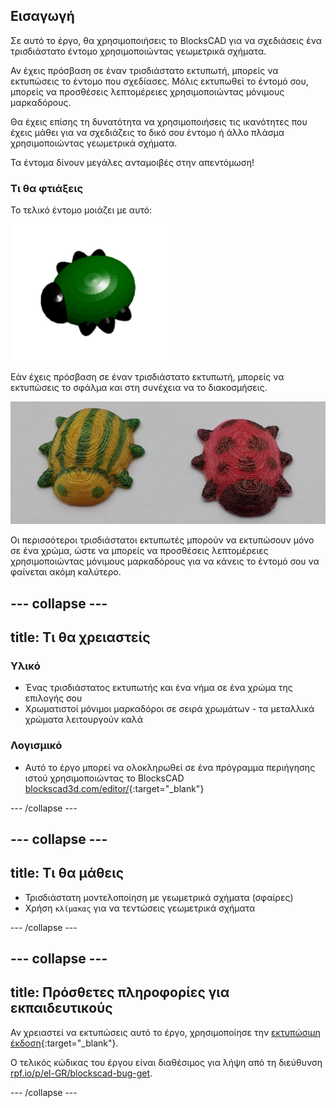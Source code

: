 ## Εισαγωγή

Σε αυτό το έργο, θα χρησιμοποιήσεις το BlocksCAD για να σχεδιάσεις ένα τρισδιάστατο έντομο χρησιμοποιώντας γεωμετρικά σχήματα.

Αν έχεις πρόσβαση σε έναν τρισδιάστατο εκτυπωτή, μπορείς να εκτυπώσεις το έντομο που σχεδίασες. Μόλις εκτυπωθεί το έντομό σου, μπορείς να προσθέσεις λεπτομέρειες χρησιμοποιώντας μόνιμους μαρκαδόρους.

Θα έχεις επίσης τη δυνατότητα να χρησιμοποιήσεις τις ικανότητες που έχεις μάθει για να σχεδιάζεις το δικό σου έντομο ή άλλο πλάσμα χρησιμοποιώντας γεωμετρικά σχήματα.

Τα έντομα δίνουν μεγάλες ανταμοιβές στην απεντόμωση!

### Τι θα φτιάξεις

Το τελικό έντομο μοιάζει με αυτό:

![στιγμιότυπο οθόνης](images/bug-complete.png)

Εάν έχεις πρόσβαση σε έναν τρισδιάστατο εκτυπωτή, μπορείς να εκτυπώσεις το σφάλμα και στη συνέχεια να το διακοσμήσεις.

![Ολοκληρωμένο έργο](images/bug-showcase.png)

Οι περισσότεροι τρισδιάστατοι εκτυπωτές μπορούν να εκτυπώσουν μόνο σε ένα χρώμα, ώστε να μπορείς να προσθέσεις λεπτομέρειες χρησιμοποιώντας μόνιμους μαρκαδόρους για να κάνεις το έντομό σου να φαίνεται ακόμη καλύτερο.

--- collapse ---
---
title: Τι θα χρειαστείς
---

### Υλικό

+ Ένας τρισδιάστατος εκτυπωτής και ένα νήμα σε ένα χρώμα της επιλογής σου
+ Χρωματιστοί μόνιμοι μαρκαδόροι σε σειρά χρωμάτων - τα μεταλλικά χρώματα λειτουργούν καλά

### Λογισμικό

+ Αυτό το έργο μπορεί να ολοκληρωθεί σε ένα πρόγραμμα περιήγησης ιστού χρησιμοποιώντας το BlocksCAD [blockscad3d.com/editor/](https://www.blockscad3d.com/editor){:target="_blank"}

--- /collapse ---

--- collapse ---
---
title: Τι θα μάθεις
---

+ Τρισδιάστατη μοντελοποίηση με γεωμετρικά σχήματα (σφαίρες)
+ Χρήση `κλίμακας` για να τεντώσεις γεωμετρικά σχήματα

--- /collapse ---

--- collapse ---
---
title: Πρόσθετες πληροφορίες για εκπαιδευτικούς
---

Αν χρειαστεί να εκτυπώσεις αυτό το έργο, χρησιμοποίησε την [εκτυπώσιμη έκδοση](https://projects.raspberrypi.org/el-GR/projects/blockscad-bug/print){:target="_blank"}.

Ο τελικός κώδικας του έργου είναι διαθέσιμος για λήψη από τη διεύθυνση [rpf.io/p/el-GR/blockscad-bug-get](https://rpf.io/p/el-GR/blockscad-bug-get).

--- /collapse ---
